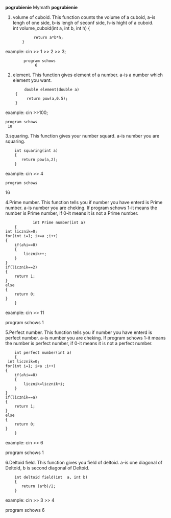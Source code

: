 **pogrubienie** Mymath __pogrubienie__

1. volume of cuboid. This function counts the volume of a cuboid, a-is lengh of one side, b-is lengh of seconf side, h-is hight of a cuboid.  
        int volume_cuboid(int a, int b, int h)
           {

                return a*b*h;
           }
           
  example:
           cin >> 1 >> 2 >> 3;
           
            program schows
                 6
           
2. element. This function gives element of a number. a-is a number which element you want.

            double element(double a)
        {
             return pow(a,0.5);
        }
        
example:
    cin >>100;
    
    program schows
     10
     
3.squaring. This function gives your number squard. a-is number you are squaring.

        int squaring(int a)
        {
           return pow(a,2);
        }
        
example:
cin >> 4

    program schows
16

4.Prime number. This function tells you if number you have enterd is Prime number. a-is number you are cheking.
If program schows 1-it means the number is Prime number, if 0-it means it is not a Prime number.

                int Prime number(int a)
        {
    int licznik=0;
    for(int i=1; i<=a ;i++)
    {
        if(a%i==0)
        {
            licznik++;
        }
    }
    if(licznik==2)
    {
        return 1;
    }
    else
    {
        return 0;
    }
        }

example:
cin >> 11

program schows
1

5.Perfect number. This function tells you if number you have enterd is perfect number. a-is number you are cheking.
If program schows 1-it means the number is perfect number, if 0-it means it is not a perfect number.

        int perfect number(int a)
        {
     int licznik=0;
    for(int i=1; i<a ;i++)
    {
        if(a%i==0)
        {
            licznik=licznik+i;
        }
    }
    if(licznik==a)
    {
        return 1;
    }
    else
    {
        return 0;
    }
        }

example:
cin >> 6

program schows
1


6.Deltoid field. This function gives you field of deltoid. a-is one diagonal of Deltoid, b is second diagonal of Deltoid.


        int deltoid field(int  a, int b)
        {
           return (a*b)/2;
        }

example:
cin >> 3 >> 4

program schows
6




